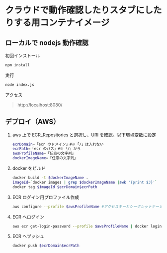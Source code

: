 # クラウドで動作確認したりスタブにしたりする用コンテナイメージ

## ローカルで nodejs 動作確認

初回インストール

```sh
npm install
```

実行

```sh
node index.js
```

アクセス

> http://localhost:8080/

## デプロイ（AWS）

1. aws 上で ECR_Repositories と選択し、URI を確認。以下環境変数に設定

   ```sh
   ecrDomain=「ecr のドメイン」#※「/」は入れない
   ecrPath=「ecr のパス」#※「/」から
   awsProfileName=「任意の文字列」
   dockerImageName=「任意の文字列」
   ```

1. docker をビルド

   ```sh
   docker build -t $dockerImageName .
   imageId=`docker images | grep $dockerImageName |awk '{print $3}'`
   docker tag $imageId $ecrDomain$ecrPath
   ```

1. ECR ログイン用プロファイル作成

   ```sh
   aws configure --profile $awsProfileName #アクセスキーとシークレットキーとリージョンを入力
   ```

1. ECR へログイン

   ```sh
   aws ecr get-login-password --profile $awsProfileName | docker login -u AWS --password-stdin $ecrDomain
   ```

1. ECR へプッシュ
   ```sh
   docker push $ecrDomain$ecrPath
   ```
